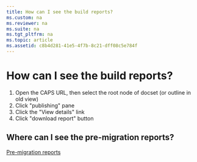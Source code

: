 ```yaml
---
title: How can I see the build reports?
ms.custom: na
ms.reviewer: na
ms.suite: na
ms.tgt_pltfrm: na
ms.topic: article
ms.assetid: c8b4d281-41e5-4f7b-8c21-dff08c5e784f
---
```

# How can I see the build reports?
1. Open the CAPS URL, then select the root node of docset (or outline in old view)
1. Click "publishing" pane
1. Click the "View details" link
1. Click "download report" button

## Where can I see the pre-migration reports?
[Pre-migration reports](https://microsoft.sharepoint.com/teams/STBCSI/e/CAPS/_layouts/15/start.aspx#/Shared%20Documents/Forms/AllItems.aspx?RootFolder=/teams/STBCSI/e/CAPS/Shared%20Documents/Pre-migration%20Reports&FolderCTID=0x0120004C6E0C2B81659E4EB7BDD95A32009070&View=%7bAF722532-45AF-47E4-B22F-9480520C295C%7d)